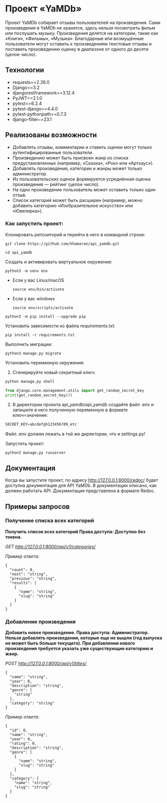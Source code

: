 # Проект «YaMDb»

Проект YaMDb собирает отзывы пользователей на произведения. Сами произведения в YaMDb не хранятся, здесь нельзя посмотреть фильм или послушать музыку.
Произведения делятся на категории, такие как «Книги», «Фильмы», «Музыка». 
Благодарные или возмущённые пользователи могут оставить к произведениям текстовые отзывы и поставить произведению оценку в диапазоне от одного до десяти (целое число). 

## Технологии

* requests==2.26.0
* Django==3.2
* djangorestframework==3.12.4
* PyJWT==2.1.0
* pytest==6.2.4
* pytest-django==4.4.0
* pytest-pythonpath==0.7.3
* django-filter~=23.1

## Реализованы возможности
* Добавлять отзывы, комментарии и ставить оценки могут только аутентифицированные пользователи.
* Произведению может быть присвоен жанр из списка предустановленных (например, «Сказка», «Рок» или «Артхаус»). 
* Добавлять произведения, категории и жанры может только администратор.
* Из пользовательских оценок формируется усреднённая оценка произведения — рейтинг (целое число). 
* На одно произведение пользователь может оставить только один отзыв.
* Список категорий может быть расширен (например, можно добавить категорию «Изобразительное искусство» или «Ювелирка»). 



### Как запустить проект:

Клонировать репозиторий и перейти в него в командной строке:

```
git clone https://github.com/khamaran/api_yamdb.git
```

```
cd api_yamdb
```

Cоздать и активировать виртуальное окружение:

```
python3 -m venv env
```

* Если у вас Linux/macOS

    ```
    source env/bin/activate
    ```

* Если у вас windows

    ```
    source env/scripts/activate
    ```

```
python3 -m pip install --upgrade pip
```

Установить зависимости из файла requirements.txt:

```
pip install -r requirements.txt
```

Выполнить миграции:

```
python3 manage.py migrate
```

Установить переменную окружения:

1. Сгенерируйте новый секретный ключ:

  ```bash
  python manage.py shell
  ```

  ```python
  from django.core.management.utils import get_random_secret_key
  print(get_random_secret_key())
  ```

2. В директории проекта api_yamdb/api_yamdb создайте файл .env и запишите в него
полученную переменную в формате ключ=значение:

  ```python
  SECRET_KEY=abcdefgh123456789_etc
  ```

Файл .env должен лежать в той же директории, что и settings.py!

Запустить проект:

```
python3 manage.py runserver
```
## Документация

Когда вы запустите проект, по адресу  http://127.0.0.1:8000/redoc/ будет доступна документация для API YaMDb. 
В документации описано, как должен работать API. Документация представлена в формате Redoc.


## Примеры запросов

### Получение списка всех категорий

**Получить список всех категорий Права доступа: Доступно без токена.**

*GET http://127.0.0.1:8000/api/v1/categories/*

*Пример ответа:*
```
{
  "count": 0,
  "next": "string",
  "previous": "string",
  "results": [
    {
      "name": "string",
      "slug": "string"
    }
  ]
}
```

### Добавление произведения

**Добавить новое произведение. Права доступа: Администратор. Нельзя добавлять произведения, которые еще не вышли (год выпуска не может быть больше текущего). 
При добавлении нового произведения требуется указать уже существующие категорию и жанр.**

*POST http://127.0.0.1:8000/api/v1/titles/*
```
{
  "name": "string",
  "year": 0,
  "description": "string",
  "genre": [
    "string"
  ],
  "category": "string"
}
```

*Пример ответа:*
```
{
  "id": 0,
  "name": "string",
  "year": 0,
  "rating": 0,
  "description": "string",
  "genre": [
    {
      "name": "string",
      "slug": "string"
    }
  ],
  "category": {
    "name": "string",
    "slug": "string"
  }
}
```
